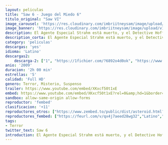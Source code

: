 ```yaml
---
layout: peliculas
title: "Saw 6 - Juego del Miedo 6"
titulo_original: "Saw VI"
image_carousel: 'https://res.cloudinary.com/imbriitneysam/image/upload/v1544148333/saw6-poster-min.jpg'
image_banner: 'https://res.cloudinary.com/imbriitneysam/image/upload/v1544148334/saw6banner-min.jpg'
description: El Agente Especial Strahm está muerto, y el Detective Hoffman es el sucesor de Jigsaw y su juego macabro. Sin embargo, cuando la Brigada de Investigación Criminal comienza a estrechar el cerco a Hoffman, lo forzarán a poner en marcha el juego complejo de Jigsaw, y por fin a entenderlo por completo.
description_corta: El Agente Especial Strahm está muerto, y el Detective Hoffman es el sucesor de Jigsaw y su juego macabro. Sin embargo, cuando la Brigada de Investigación Criminal comienza a estrechar el cerco a Hoffman, lo forzarán a poner en marcha el...
category: 'peliculas'
descargas: 'yes'
idioma: 'Latino'
descargas2:
    descarga-2: ["1", "https://1fichier.com/?6892o4d0ok", "https://www.google.com/s2/favicons?domain=www.rapidvideo.com","RapidVideo","https://res.cloudinary.com/imbriitneysam/image/upload/v1541473684/mexico.png", "Latino", "Full HD"]
anio: '2009'
duracion: '2h 00 min'
estrellas: '5'
calidad: 'Full HD'
genero: Terror, Misterio, Suspenso
trailer: https://www.youtube.com/embed/XKxcf50t1xE
embed: https://www.youtube.com/embed/XKxcf50t1xE?rel=0&amp;hd=1&border=0&wmode=opaque&enablejsapi=1&modestbranding=1&controls=1&showinfo=1
sandbox: allow-same-origin allow-forms
reproductor: 'fembed'
clasificacion: '+11'
reproductores_otros: ["https://www.zembed.to/public/dist/asteroid.html?id=bd312997300bb2aca6150f3020238080&title=Saw%206","Latino","https://movcloud.net/embed/pn-C2FDCtnEv","Latino","https://gdriveplayer.me/embed2.php?link=ZddJshhgeNXnDdKBGZ9qygHD4%252FqRFmjPdkS7xwRsibqZzjQRP17eZSiVy29MD1dFZS7IVDQYVS%252B%252BMo5Bb%252F7M2xdwuNXPzDHrHC2vFnPNuzJY69kIHxxNHHUOn3Jo3x6gNThkc5vb0OXOWxnwIPN%252FfSpu8pGVaLLTK%252BDc2Fe2%252FiKKkYPKVHG99oFF13dja8UdCoySehs0ZRlbvZjD%252BSyeDZ","Latino"]
reproductores_fembed: ["https://feurl.com/v/qx4j7aeed28wg32","Latino","https://animekao.xyz/v/4lo0q5qwxvq","Latino"]
tags:
- Terror
twitter_text: Saw 6
introduction: El Agente Especial Strahm está muerto, y el Detective Hoffman es el sucesor de Jigsaw y su juego macabro. Sin embargo, cuando la Brigada de Investigación Criminal comienza a estrechar el cerco a Hoffman, lo forzarán a poner en marcha el
---
```



 








